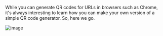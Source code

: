 While you can generate QR codes for URLs in browsers such as Chrome, it's always interesting to learn how you can make your own version of a simple QR code generator. So, here we go.

![image](https://github.com/stuti-singh-in/JavaScript-beginners/assets/121602275/b567bfd0-15d8-493d-ac8c-df7cb2edc40b)
